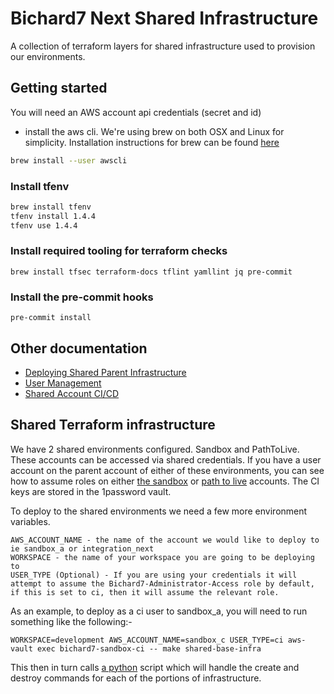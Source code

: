 # Bichard7 Next Shared Infrastructure

A collection of terraform layers for shared infrastructure used to provision our environments.

## Getting started

You will need an AWS account api credentials (secret and id)

- install the aws cli. We're using brew on both OSX and Linux for simplicity. Installation instructions for brew can be found [here](https://brew.sh/)

```bash
brew install --user awscli
```

### Install tfenv

```bash
brew install tfenv
tfenv install 1.4.4
tfenv use 1.4.4
```

### Install required tooling for terraform checks

```shell
brew install tfsec terraform-docs tflint yamllint jq pre-commit
```

### Install the pre-commit hooks

```shell
pre-commit install
```

## Other documentation

- [Deploying Shared Parent Infrastructure](./docs/SharedParentInfra.md)
- [User Management](./docs/UserManagement.md)
- [Shared Account CI/CD](./docs/SharedCICD.md)

## Shared Terraform infrastructure

We have 2 shared environments configured. Sandbox and PathToLive. These accounts can be accessed via shared credentials. If you have a user account on the parent account of either
of these environments, you can see how to assume roles on either [the sandbox](terraform/shared_account_sandbox_infra/README.md) or [path to live](terraform/shared_account_pathtolive_infra/README.md) accounts.
The CI keys are stored in the 1password vault.

To deploy to the shared environments we need a few more environment variables.

    AWS_ACCOUNT_NAME - the name of the account we would like to deploy to ie sandbox_a or integration_next
    WORKSPACE - the name of your workspace you are going to be deploying to
    USER_TYPE (Optional) - If you are using your credentials it will attempt to assume the Bichard7-Administrator-Access role by default, if this is set to ci, then it will assume the relevant role.

As an example, to deploy as a ci user to sandbox_a, you will need to run something like the following:-

```shell
WORKSPACE=development AWS_ACCOUNT_NAME=sandbox_c USER_TYPE=ci aws-vault exec bichard7-sandbox-ci -- make shared-base-infra
```

This then in turn calls [a python](scripts/shared_account_terraform.py) script which will handle the create and destroy commands for each of the portions of infrastructure.
